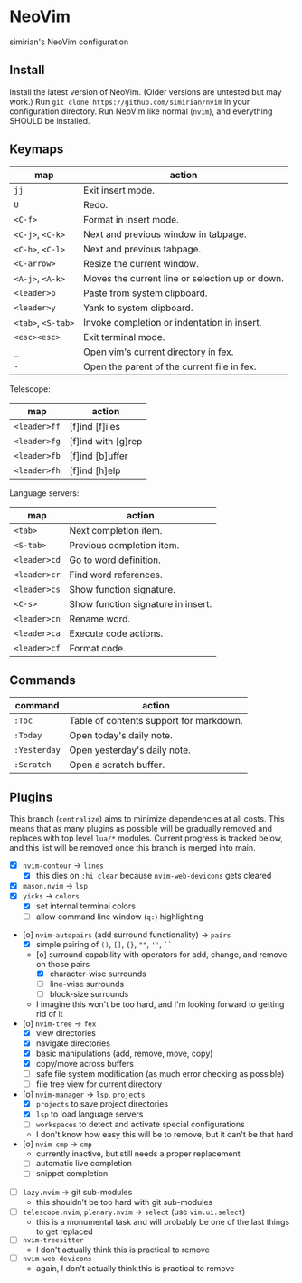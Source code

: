 # NeoVim

simirian's NeoVim configuration

## Install

Install the latest version of NeoVim. (Older versions are untested but may
work.) Run `git clone https://github.com/simirian/nvim` in your configuration
directory. Run NeoVim like normal (`nvim`), and everything SHOULD be installed.

## Keymaps

| map                | action                                          |
| ------------------ | ----------------------------------------------- |
| `jj`               | Exit insert mode.                               |
| `U`                | Redo.                                           |
| `<C-f>`            | Format in insert mode.                          |
| `<C-j>`, `<C-k>`   | Next and previous window in tabpage.            |
| `<C-h>`, `<C-l>`   | Next and previous tabpage.                      |
| `<C-arrow>`        | Resize the current window.                      |
| `<A-j>`, `<A-k>`   | Moves the current line or selection up or down. |
| `<leader>p`        | Paste from system clipboard.                    |
| `<leader>y`        | Yank to system clipboard.                       |
| `<tab>`, `<S-tab>` | Invoke completion or indentation in insert.     |
| `<esc><esc>`       | Exit terminal mode.                             |
| `_`                | Open vim's current directory in fex.            |
| `-`                | Open the parent of the current file in fex.     |

Telescope:

| map          | action                 |
| ------------ | ---------------------- |
| `<leader>ff` | \[f\]ind \[f\]iles     |
| `<leader>fg` | \[f\]ind with \[g\]rep |
| `<leader>fb` | \[f\]ind \[b\]uffer    |
| `<leader>fh` | \[f\]ind \[h\]elp      |

Language servers:

| map          | action                             |
| ------------ | ---------------------------------- |
| `<tab>`      | Next completion item.              |
| `<S-tab>`    | Previous completion item.          |
| `<leader>cd` | Go to word definition.             |
| `<leader>cr` | Find word references.              |
| `<leader>cs` | Show function signature.           |
| `<C-s>`      | Show function signature in insert. |
| `<leader>cn` | Rename word.                       |
| `<leader>ca` | Execute code actions.              |
| `<leader>cf` | Format code.                       |

## Commands

| command      | action                                  |
| ------------ | --------------------------------------- |
| `:Toc`       | Table of contents support for markdown. |
| `:Today`     | Open today's daily note.                |
| `:Yesterday` | Open yesterday's daily note.            |
| `:Scratch`   | Open a scratch buffer.                  |

## Plugins

This branch (`centralize`) aims to minimize dependencies at all costs. This
means that as many plugins as possible will be gradually removed and replaces
with top level `lua/*` modules. Current progress is tracked below, and this list
will be removed once this branch is merged into main.

- [x] `nvim-contour` -> `lines`
    - [x] this dies on `:hi clear` because `nvim-web-devicons` gets cleared
- [x] `mason.nvim` -> `lsp`
- [x] `yicks` -> `colors`
    - [x] set internal terminal colors
    - [ ] allow command line window (`q:`) highlighting
- [o] `nvim-autopairs` (add surround functionality) -> `pairs`
    - [x] simple pairing of `()`, `[]`, `{}`, `""`, `''`, ` `` `
    - [o] surround capability with operators for add, change, and remove on
      those pairs
        - [x] character-wise surrounds
        - [ ] line-wise surrounds
        - [ ] block-size surrounds
    - I imagine this won't be too hard, and I'm looking forward to getting rid
      of it
- [o] `nvim-tree` -> `fex`
    - [x] view directories
    - [x] navigate directories
    - [x] basic manipulations (add, remove, move, copy)
    - [x] copy/move across buffers
    - [ ] safe file system modification (as much error checking as possible)
    - [ ] file tree view for current directory
- [o] `nvim-manager` -> `lsp`, `projects`
    - [x] `projects` to save project directories
    - [x] `lsp` to load language servers
    - [ ] `workspaces` to detect and activate special configurations
    - I don't know how easy this will be to remove, but it can't be that hard
- [o] `nvim-cmp` -> `cmp`
    - currently inactive, but still needs a proper replacement
    - [ ] automatic live completion
    - [ ] snippet completion
- [ ] `lazy.nvim` -> git sub-modules
    - this shouldn't be too hard with git sub-modules
- [ ] `telescope.nvim`, `plenary.nvim` -> `select` (use `vim.ui.select`)
    - this is a monumental task and will probably be one of the last things to
      get replaced
- [ ] `nvim-treesitter`
    - I don't actually think this is practical to remove
- [ ] `nvim-web-devicons`
    - again, I don't actually think this is practical to remove
